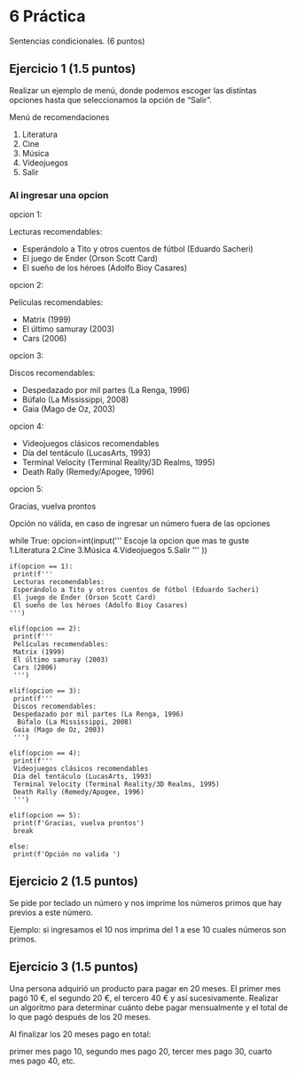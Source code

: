 # 6 Práctica 
Sentencias condicionales. (6 puntos)

## Ejercicio 1 (1.5 puntos)
Realizar un ejemplo de menú, donde podemos escoger las distintas opciones
hasta que seleccionamos la opción de “Salir”.

Menú de recomendaciones
1. Literatura
2. Cine
3. Música
4. Videojuegos
5. Salir

### Al ingresar una opcion
opcion 1:

Lecturas recomendables:

* Esperándolo a Tito y otros cuentos de fútbol (Eduardo
Sacheri)
* El juego de Ender (Orson Scott Card)
* El sueño de los héroes (Adolfo Bioy Casares)

opcion 2:

Películas recomendables:

* Matrix (1999)
* El último samuray (2003)
* Cars (2006)

opcion  3:

Discos recomendables:

* Despedazado por mil partes (La Renga, 1996)
* Búfalo (La Mississippi, 2008)
* Gaia (Mago de Oz, 2003)

opcion 4:

* Videojuegos clásicos recomendables
* Día del tentáculo (LucasArts, 1993)
* Terminal Velocity (Terminal Reality/3D Realms, 1995)
* Death Rally (Remedy/Apogee, 1996)

opcion  5:

Gracias, vuelva prontos

Opción no válida, en caso de ingresar un número fuera de las opciones

  while True:
    opcion=int(input('''
    Escoje la opcion que mas te guste
    1.Literatura 
    2.Cine 
    3.Música 
    4.Videojuegos 
    5.Salir '''  )) 

    if(opcion == 1):
     print(f'''
     Lecturas recomendables:
     Esperándolo a Tito y otros cuentos de fútbol (Eduardo Sacheri)
     El juego de Ender (Orson Scott Card)
     El sueño de los héroes (Adolfo Bioy Casares)
    ''')

    elif(opcion == 2):
     print(f'''
     Películas recomendables:
     Matrix (1999)
     El último samuray (2003)
     Cars (2006)
     ''')

    elif(opcion == 3):
     print(f'''
     Discos recomendables:
     Despedazado por mil partes (La Renga, 1996)
      Búfalo (La Mississippi, 2008)
     Gaia (Mago de Oz, 2003)
     ''')

    elif(opcion == 4):
     print(f'''
     Videojuegos clásicos recomendables
     Día del tentáculo (LucasArts, 1993)
     Terminal Velocity (Terminal Reality/3D Realms, 1995)
     Death Rally (Remedy/Apogee, 1996)
     ''')

    elif(opcion == 5):
     print(f'Gracias, vuelva prontos')
     break

    else:
     print(f'Opción no valida ')
    

## Ejercicio 2 (1.5 puntos)
Se pide por teclado un número y nos imprime los números primos que hay previos a este número.

Ejemplo: si ingresamos el 10 nos imprima del 1 a ese 10 cuales números son primos.


## Ejercicio 3 (1.5 puntos)
Una persona adquirió un producto para pagar en 20 meses. El primer mes pagó
10 €, el segundo 20 €, el tercero 40 € y así sucesivamente. Realizar un algoritmo
para determinar cuánto debe pagar mensualmente y el total de lo que pagó
después de los 20 meses.

Al finalizar los 20 meses pago en total:

primer mes pago 10, segundo mes pago 20, tercer mes pago 30, cuarto mes pago 40, etc.
